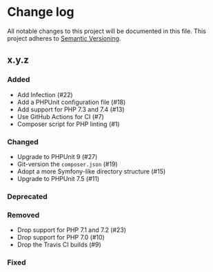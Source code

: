 # Change log

All notable changes to this project will be documented in this file.
This project adheres to [Semantic Versioning](https://semver.org/).

## x.y.z

### Added
- Add Infection (#22)
- Add a PHPUnit configuration file (#18)
- Add support for PHP 7.3 and 7.4 (#13)
- Use GitHub Actions for CI (#7)
- Composer script for PHP linting (#1)

### Changed
- Upgrade to PHPUnit 9 (#27)
- Git-version the `composer.json` (#19)
- Adopt a more Symfony-like directory structure (#15)
- Upgrade to PHPUnit 7.5 (#11)

### Deprecated

### Removed
- Drop support for PHP 7.1 and 7.2 (#23)
- Drop support for PHP 7.0 (#10)
- Drop the Travis CI builds (#9)

### Fixed
